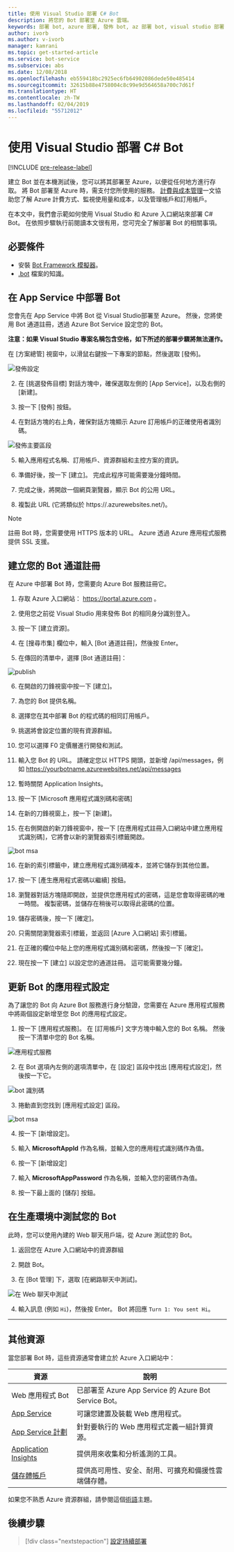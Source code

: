 ```yaml
---
title: 使用 Visual Studio 部署 C# Bot
description: 將您的 Bot 部署至 Azure 雲端。
keywords: 部署 bot, azure 部署, 發佈 bot, az 部署 bot, visual studio 部署 bot, msbot 發佈, msbot 複製
author: ivorb
ms.author: v-ivorb
manager: kamrani
ms.topic: get-started-article
ms.service: bot-service
ms.subservice: abs
ms.date: 12/08/2018
ms.openlocfilehash: eb559418bc2925ec6fb64902086dede50e485414
ms.sourcegitcommit: 32615b88e4758004c8c99e9d564658a700c7d61f
ms.translationtype: HT
ms.contentlocale: zh-TW
ms.lasthandoff: 02/04/2019
ms.locfileid: "55712012"
---
```

# <a name="deploy-your-c-bot-using-visual-studio"></a>使用 Visual Studio 部署 C# Bot

[!INCLUDE [pre-release-label](./includes/pre-release-label.md)]

建立 Bot 並在本機測試後，您可以將其部署至 Azure，以便從任何地方進行存取。 將 Bot 部署至 Azure 時，需支付您所使用的服務。 [計費與成本管理](https://docs.microsoft.com/en-us/azure/billing/)一文協助您了解 Azure 計費方式、監視使用量和成本，以及管理帳戶和訂用帳戶。

在本文中，我們會示範如何使用 Visual Studio 和 Azure 入口網站來部署 C# Bot。 在依照步驟執行前閱讀本文很有用，您可完全了解部署 Bot 的相關事項。

## <a name="prerequisites"></a>必要條件
- 安裝 [Bot Framework 模擬器](https://aka.ms/Emulator-wiki-getting-started)。
- [.bot](v4sdk/bot-file-basics.md) 檔案的知識。

## <a name="deploy-your-bot-in-app-service"></a>在 App Service 中部署 Bot
您會先在 App Service 中將 Bot 從 Visual Studio部署至 Azure。 然後，您將使用 Bot 通道註冊，透過 Azure Bot Service 設定您的 Bot。

**注意：如果 Visual Studio 專案名稱包含空格，如下所述的部署步驟將無法運作。**

在 [方案總管] 視窗中，以滑鼠右鍵按一下專案的節點，然後選取 [發佈]。

![發佈設定](media/azure-bot-quickstarts/getting-started-publish-setting.png)

2. 在 [挑選發佈目標] 對話方塊中，確保選取左側的 [App Service]，以及右側的 [新建]。

3. 按一下 [發佈] 按鈕。

4. 在對話方塊的右上角，確保對話方塊顯示 Azure 訂用帳戶的正確使用者識別碼。

![發佈主要區段](media/azure-bot-quickstarts/getting-started-publish-main.png)

5. 輸入應用程式名稱、訂用帳戶、資源群組和主控方案的資訊。

6. 準備好後，按一下 [建立]。 完成此程序可能需要幾分鐘時間。

7. 完成之後，將開啟一個網頁瀏覽器，顯示 Bot 的公用 URL。

8. 複製此 URL (它將類似於 https://<yourbotname>.azurewebsites.net/)。

> [!NOTE] 
> 註冊 Bot 時，您需要使用 HTTPS 版本的 URL。 Azure 透過 Azure 應用程式服務提供 SSL 支援。

## <a name="create-your-bot-channels-registration"></a>建立您的 Bot 通道註冊
在 Azure 中部署 Bot 時，您需要向 Azure Bot 服務註冊它。

1. 存取 Azure 入口網站： https://portal.azure.com 。

2. 使用您之前從 Visual Studio 用來發佈 Bot 的相同身分識別登入。

3. 按一下 [建立資源]。

4. 在 [搜尋市集] 欄位中，輸入 [Bot 通道註冊]，然後按 Enter。

5. 在傳回的清單中，選擇 [Bot 通道註冊]：

![publish](media/azure-bot-quickstarts/getting-started-bot-registration.png)

6. 在開啟的刀鋒視窗中按一下 [建立]。

7. 為您的 Bot 提供名稱。

8. 選擇您在其中部署 Bot 的程式碼的相同訂用帳戶。

9. 挑選將會設定位置的現有資源群組。

10. 您可以選擇 F0 定價層進行開發和測試。

11. 輸入您 Bot 的 URL。 請確定您以 HTTPS 開頭，並新增 /api/messages，例如 https://yourbotname.azurewebsites.net/api/messages

12. 暫時關閉 Application Insights。

13. 按一下 [Microsoft 應用程式識別碼和密碼]

14. 在新的刀鋒視窗上，按一下 [新建]。

15. 在右側開啟的新刀鋒視窗中，按一下 [在應用程式註冊入口網站中建立應用程式識別碼]，它將會以新的瀏覽器索引標籤開啟。

![bot msa](media/azure-bot-quickstarts/getting-started-msa.png)

16. 在新的索引標籤中，建立應用程式識別碼複本，並將它儲存到其他位置。 

17. 按一下 [產生應用程式密碼以繼續] 按鈕。

18. 瀏覽器對話方塊隨即開啟，並提供您應用程式的密碼，這是您會取得密碼的唯一時間。 複製密碼，並儲存在稍後可以取得此密碼的位置。

19. 儲存密碼後，按一下 [確定]。

20. 只需關閉瀏覽器索引標籤，並返回 [Azure 入口網站] 索引標籤。

21. 在正確的欄位中貼上您的應用程式識別碼和密碼，然後按一下 [確定]。

22. 現在按一下 [建立] 以設定您的通道註冊。 這可能需要幾分鐘。

## <a name="update-your-bots-application-settings"></a>更新 Bot 的應用程式設定
為了讓您的 Bot 向 Azure Bot 服務進行身分驗證，您需要在 Azure 應用程式服務中將兩個設定新增至您 Bot 的應用程式設定。 

1. 按一下 [應用程式服務]。 在 [訂用帳戶] 文字方塊中輸入您的 Bot 名稱。 然後按一下清單中您的 Bot 名稱。

![應用程式服務](media/azure-bot-quickstarts/getting-started-app-service.png)

2. 在 Bot 選項內左側的選項清單中，在 [設定] 區段中找出 [應用程式設定]，然後按一下它。

![bot 識別碼](media/azure-bot-quickstarts/getting-started-app-settings-1.png)

3. 捲動直到您找到 [應用程式設定] 區段。

![bot msa](media/azure-bot-quickstarts/getting-started-app-settings-2.png)

4. 按一下 [新增設定]。

5. 輸入 **MicrosoftAppId** 作為名稱，並輸入您的應用程式識別碼作為值。

6. 按一下 [新增設定]

7. 輸入 **MicrosoftAppPassword** 作為名稱，並輸入您的密碼作為值。

8. 按一下最上面的 [儲存] 按鈕。

## <a name="test-your-bot-in-production"></a>在生產環境中測試您的 Bot
此時，您可以使用內建的 Web 聊天用戶端，從 Azure 測試您的 Bot。

1. 返回您在 Azure 入口網站中的資源群組

2. 開啟 Bot。

3. 在 [Bot 管理] 下，選取 [在網路聊天中測試]。

![在 Web 聊天中測試](media/azure-bot-quickstarts/getting-started-test-webchat.png)

4. 輸入訊息 (例如 `Hi`)，然後按 Enter。 Bot 將回應 `Turn 1: You sent Hi`。

---

## <a name="additional-resources"></a>其他資源

當您部署 Bot 時，這些資源通常會建立於 Azure 入口網站中：

| 資源      | 說明 |
|----------------|-------------|
| Web 應用程式 Bot | 已部署至 Azure App Service 的 Azure Bot Service Bot。|
| [App Service](https://docs.microsoft.com/en-us/azure/app-service/)| 可讓您建置及裝載 Web 應用程式。|
| [App Service 計劃](https://docs.microsoft.com/en-us/azure/app-service/azure-web-sites-web-hosting-plans-in-depth-overview)| 針對要執行的 Web 應用程式定義一組計算資源。|
| [Application Insights](https://docs.microsoft.com/en-us/azure/application-insights/app-insights-overview)| 提供用來收集和分析遙測的工具。|
| [儲存體帳戶](https://docs.microsoft.com/en-us/azure/storage/common/storage-introduction)| 提供高可用性、安全、耐用、可擴充和備援性雲端儲存體。|

如果您不熟悉 Azure 資源群組，請參閱這個[術語](https://docs.microsoft.com/en-us/azure/azure-resource-manager/resource-group-overview#terminology)主題。

## <a name="next-steps"></a>後續步驟
> [!div class="nextstepaction"]
> [設定持續部署](bot-service-build-continuous-deployment.md)
